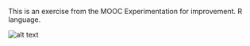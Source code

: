 This is an exercise from the MOOC Experimentation for improvement. R language.

![alt text](https://raw.githubusercontent.com/alexandrenm/solar-energy-improvement/solar-energy-improvement.png)
